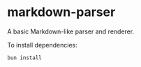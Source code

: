 # markdown-parser

A basic Markdown-like parser and renderer.

To install dependencies:

```bash
bun install
```
